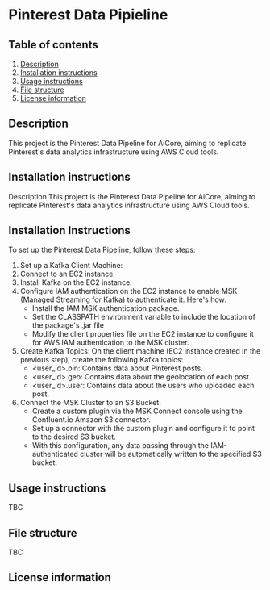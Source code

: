 
# Pinterest Data Pipieline

## Table of contents
1. [Description](#description)
1. [Installation instructions](#installation-instructions)
1. [Usage instructions](#usage-instructions)
1. [File structure](#file-structure)
1. [License information](#license-information)

## Description

This project is the Pinterest Data Pipeline for AiCore, aiming to replicate Pinterest's data analytics infrastructure using AWS Cloud tools.

## Installation instructions
Description
This project is the Pinterest Data Pipeline for AiCore, aiming to replicate Pinterest's data analytics infrastructure using AWS Cloud tools.

## Installation Instructions

To set up the Pinterest Data Pipeline, follow these steps:

1. Set up a Kafka Client Machine:
1. Connect to an EC2 instance.
1. Install Kafka on the EC2 instance.
1. Configure IAM authentication on the EC2 instance to enable MSK (Managed Streaming for Kafka) to authenticate it. Here's how:
    - Install the IAM MSK authentication package.
    - Set the CLASSPATH environment variable to include the location of the package's .jar file
    - Modify the client.properties file on the EC2 instance to configure it for AWS IAM authentication to the MSK cluster.
1. Create Kafka Topics: On the client machine (EC2 instance created in the previous step), create the following Kafka topics:
    - <user_id>.pin: Contains data about Pinterest posts.
    - <user_id>.geo: Contains data about the geolocation of each post.
    -   <user_id>.user: Contains data about the users who uploaded each post.
1. Connect the MSK Cluster to an S3 Bucket:
    - Create a custom plugin via the MSK Connect console using the Confluent.io Amazon S3 connector.
    - Set up a connector with the custom plugin and configure it to point to the desired S3 bucket.
    -   With this configuration, any data passing through the IAM-authenticated cluster will be automatically written to the specified S3 bucket.

## Usage instructions
TBC

## File structure
TBC

## License information